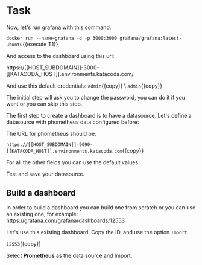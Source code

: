 
# Task

Now, let's run grafana with this command:

`docker run --name=grafana -d -p 3000:3000 grafana/grafana:latest-ubuntu`{{execute T1}}


And access to the dashboard using this url:

https://[[HOST_SUBDOMAIN]]-3000-[[KATACODA_HOST]].environments.katacoda.com/

And use this default credentials:
`admin`{{copy}} \ `admin`{{copy}}

The initial step will ask you to change the password, you can do it if you want or you can skip this step.

The first step to create a dashboard is to have a datasource. Let's define a datasource with phometheus data configured before:

The URL for phometheus should be:

`https://[[HOST_SUBDOMAIN]]-9090-[[KATACODA_HOST]].environments.katacoda.com`{{copy}}

For all the other fields you can use the default values


Test and save your datasource.


## Build a dashboard

In order to build a dashboard you can build one from scratch or you can use an existing one, for example:
https://grafana.com/grafana/dashboards/12553

Let's use this existing dashboard. Copy the ID, and use the option `Import`.

`12553`{{copy}}

Select **Prometheus** as the data source and Import.


